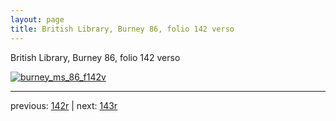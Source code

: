 ```yaml
---
layout: page
title: British Library, Burney 86, folio 142 verso
---
```


British Library, Burney 86, folio 142 verso

[![burney_ms_86_f142v](http://www.homermultitext.org/iipsrv?IIIF=/project/homer/pyramidal/deepzoom/bl/burney86imgs/v1/burney_ms_86_f142v.tif/full/800,/0/default.jpg)](http://www.homermultitext.org/ict2/?urn=urn:cite2:bl:burney86imgs.v1:burney_ms_86_f142v) 

---

previous:  [142r](../142r/) | next: [143r](../143r/)